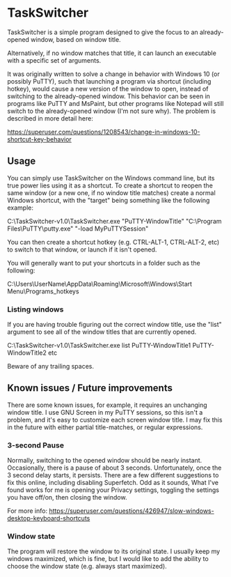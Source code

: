 # TaskSwitcher
TaskSwitcher is a simple program designed to give the focus to an already-opened window, based on window title.

Alternatively, if no window matches that title, it can launch an executable with a specific set of arguments.

It was originally written to solve a change in behavior with Windows 10 (or possibly PuTTY), such that launching a program via shortcut (including hotkey), would cause a new version of the window to open, instead of switching to the already-opened window. This behavior can be seen in programs like PuTTY and MsPaint, but other programs like Notepad will still switch to the already-opened window (I'm not sure why). The problem is described in more detail here:

https://superuser.com/questions/1208543/change-in-windows-10-shortcut-key-behavior

## Usage

You can simply use TaskSwitcher on the Windows command line, but its true power lies using it as a shortcut. To create a shortcut to reopen the same window (or a new one, if no window title matches) create a normal Windows shortcut, with the "target" being something like the following example:

C:\TaskSwitcher-v1.0\TaskSwitcher.exe "PuTTY-WindowTitle" "C:\Program Files\PuTTY\putty.exe" "-load MyPuTTYSession"

You can then create a shortcut hotkey (e.g. CTRL-ALT-1, CTRL-ALT-2, etc) to switch to that window, or launch if it isn't opened.

You will generally want to put your shortcuts in a folder such as the following:

C:\Users\UserName\AppData\Roaming\Microsoft\Windows\Start Menu\Programs\_hotkeys

### Listing windows

If you are having trouble figuring out the correct window title, use the "list" argument to see all of the window titles that are currently opened.

C:\TaskSwitcher-v1.0\TaskSwitcher.exe list
PuTTY-WindowTitle1
PuTTY-WindowTitle2
etc

Beware of any trailing spaces.

## Known issues / Future improvements

There are some known issues, for example, it requires an unchanging window title. I use GNU Screen in my PuTTY sessions, so this isn't a problem, and it's easy to customize each screen window title. I may fix this in the future with either partial title-matches, or regular expressions. 

### 3-second Pause 

Normally, switching to the opened window should be nearly instant. Occasionally, there is a pause of about 3 seconds. Unfortunately, once the 3 second delay starts, it persists. There are a few different suggestions to fix this online, including disabling Superfetch. Odd as it sounds, What I've found works for me is opening your Privacy settings, toggling the settings you have off/on, then closing the window.

For more info: https://superuser.com/questions/426947/slow-windows-desktop-keyboard-shortcuts

### Window state

The program will restore the window to its original state. I usually keep my windows maximized, which is fine, but I would like to add the ability to choose the window state (e.g. always start maximized).   
